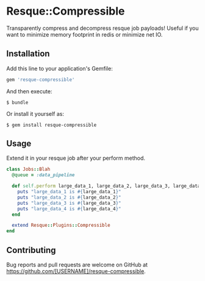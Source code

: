 # Resque::Compressible

Transparently compress and decompress resque job payloads!
Useful if you want to minimize memory footprint in redis or
minimize net IO.


## Installation

Add this line to your application's Gemfile:

```ruby
gem 'resque-compressible'
```

And then execute:

    $ bundle

Or install it yourself as:

    $ gem install resque-compressible

## Usage

Extend it in your resque job after your perform method.

```ruby
class Jobs::Blah
  @queue = :data_pipeline

  def self.perform large_data_1, large_data_2, large_data_3, large_data_4
    puts "large_data_1 is #{large_data_1}"
    puts "large_data_2 is #{large_data_2}"
    puts "large_data_3 is #{large_data_3}"
    puts "large_data_4 is #{large_data_4}"
  end

  extend Resque::Plugins::Compressible
end

```


## Contributing

Bug reports and pull requests are welcome on GitHub at https://github.com/[USERNAME]/resque-compressible.

